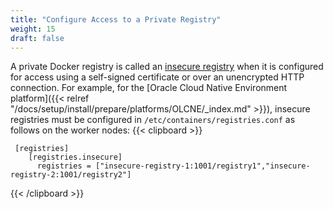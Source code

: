 ```yaml
---
title: "Configure Access to a Private Registry"
weight: 15
draft: false
---
```


A private Docker registry is called an [insecure registry](https://docs.docker.com/registry/insecure/) when it is configured for access using a self-signed certificate or over an unencrypted HTTP connection.
For example, for the [Oracle Cloud Native Environment platform]({{< relref "/docs/setup/install/prepare/platforms/OLCNE/_index.md" >}}), insecure registries must be configured in `/etc/containers/registries.conf` as follows on the worker nodes:
{{< clipboard >}}
<div class="highlight">

```
 [registries]
    [registries.insecure]
      registries = ["insecure-registry-1:1001/registry1","insecure-registry-2:1001/registry2"]
 ```
</div>
{{< /clipboard >}}
